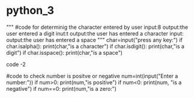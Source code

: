 # python_3
"""
#code for determinig the character entered by user
input:8
output:the user entered a digit
inut:t
output:the user has entered a character
input: 
output:the user has entered a space
"""
char=input("press any key:")
if char.isalpha():
    print(char,"is a character")
if char.isdigit():
    print(char,"is a digit")
if char.isspace():
    print(char,"is a space")
        
        
code -2

#code to check number is positve or negative
num=int(input("Enter a number:"))
if num>0:
    print(num,"is positive")
if num<0:
    print(num, "is a negative")
if num==0:
    print(num,"is a zero:")
